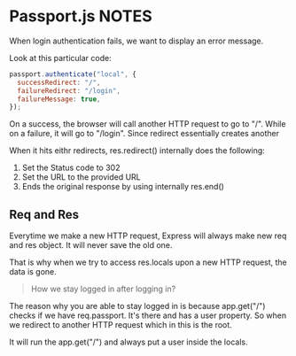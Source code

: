# Passport.js NOTES

When login authentication fails, we want to display an error message.

Look at this particular code:

```js
passport.authenticate("local", {
  successRedirect: "/",
  failureRedirect: "/login",
  failureMessage: true,
});
```

On a success, the browser will call another HTTP request to go to "/". While on a failure,
it will go to "/login". Since redirect essentially creates another

When it hits eithr redirects, res.redirect() internally does the following:

1. Set the Status code to 302
2. Set the URL to the provided URL
3. Ends the original response by using internally res.end()

## Req and Res

Everytime we make a new HTTP request, Express will always make new req and res object. It will never save the old one.

That is why when we try to access res.locals upon a new HTTP request, the data is gone.

> How we stay logged in after logging in?

The reason why you are able to stay logged in is because app.get("/") checks if we have req.passport. It's there and has a user property. So when we redirect to another HTTP request which in this is the root.

It will run the app.get("/") and always put a user inside the locals.
